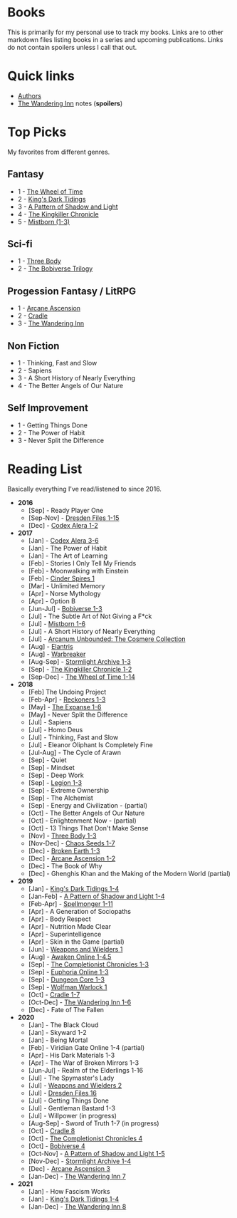 # Books

This is primarily for my personal use to track my books. Links are
to other markdown files listing books in a series and upcoming
publications. Links do not contain spoilers unless I call that out.

# Quick links

- [Authors](/authors.md)
- [The Wandering Inn](/fiction/fantasy/lit-rpg/wandering-inn/notes.md) notes (**spoilers**)

# Top Picks

My favorites from different genres.

## Fantasy

- 1 - [The Wheel of Time](/fiction/fantasy/wheel-of-time.md)
- 2 - [King's Dark Tidings](/fiction/fantasy/kings-dark-tidings.md)
- 3 - [A Pattern of Shadow and Light](/fiction/fantasy/pattern-of-shadow-and-light.md)
- 4 - [The Kingkiller Chronicle](/fiction/fantasy/kingkiller-chronicle.md)
- 5 - [Mistborn (1-3)](/fiction/fantasy/mistborn.md)

## Sci-fi

- 1 - [Three Body](/fiction/sci-fi/three-body.md)
- 2 - [The Bobiverse Trilogy](/fiction/sci-fi/bobiverse.md)

## Progession Fantasy / LitRPG

- 1 - [Arcane Ascension](/fiction/fantasy/arcane-ascension.md)
- 2 - [Cradle](/fiction/fantasy/lit-rpg/cradle.md)
- 3 - [The Wandering Inn](/fiction/fantasy/lit-rpg/wandering-inn.md)

## Non Fiction

- 1 - Thinking, Fast and Slow
- 2 - Sapiens
- 3 - A Short History of Nearly Everything
- 4 - The Better Angels of Our Nature

## Self Improvement

- 1 - Getting Things Done
- 2 - The Power of Habit
- 3 - Never Split the Difference

# Reading List

Basically everything I've read/listened to since 2016.

- **2016**
  - [Sep] - Ready Player One
  - [Sep-Nov] - [Dresden Files 1-15](/fiction/fantasy/dresden-files.md)
  - [Dec] - [Codex Alera 1-2](/fiction/fantasy/codex-alera.md)
- **2017**
  - [Jan] - [Codex Alera 3-6](/fiction/fantasy/codex-alera.md)
  - [Jan] - The Power of Habit
  - [Jan] - The Art of Learning
  - [Feb] - Stories I Only Tell My Friends
  - [Feb] - Moonwalking with Einstein
  - [Feb] - [Cinder Spires 1](/fiction/fantasy/cinder-spires.md)
  - [Mar] - Unlimited Memory
  - [Apr] - Norse Mythology
  - [Apr] - Option B
  - [Jun-Jul] - [Bobiverse 1-3](/fiction/sci-fi/bobiverse.md)
  - [Jul] - The Subtle Art of Not Giving a F*ck
  - [Jul] - [Mistborn 1-6](/fiction/fantasy/mistborn.md)
  - [Jul] - A Short History of Nearly Everything
  - [Jul] - [Arcanum Unbounded: The Cosmere Collection](/fiction/fantasy/arcanum-unbounded.md)
  - [Aug] - [Elantris](/fiction/fantasy/elantris.md)
  - [Aug] - [Warbreaker](/fiction/fantasy/warbreaker.md)
  - [Aug-Sep] - [Stormlight Archive 1-3](/fiction/fantasy/stormlight-archive.md)
  - [Sep] - [The Kingkiller Chronicle 1-2](/fiction/fantasy/kingkiller-chronicle.md)
  - [Sep-Dec] - [The Wheel of Time 1-14](/fiction/fantasy/wheel-of-time.md)
- **2018**
  - [Feb] The Undoing Project
  - [Feb-Apr] - [Reckoners 1-3](/fiction/fantasy/reckoners.md)
  - [May] - [The Expanse 1-6](/fiction/sci-fi/expanse.md)
  - [May] - Never Split the Difference
  - [Jul] - Sapiens
  - [Jul] - Homo Deus
  - [Jul] - Thinking, Fast and Slow
  - [Jul] - Eleanor Oliphant Is Completely Fine
  - [Jul-Aug] - The Cycle of Arawn
  - [Sep] - Quiet
  - [Sep] - Mindset
  - [Sep] - Deep Work
  - [Sep] - [Legion 1-3](/fiction/fantasy/legion.md)
  - [Sep] - Extreme Ownership
  - [Sep] - The Alchemist
  - [Sep] - Energy and Civilization - (partial)
  - [Oct] - The Better Angels of Our Nature
  - [Oct] - Enlightenment Now - (partial)
  - [Oct] - 13 Things That Don't Make Sense
  - [Nov] - [Three Body 1-3](/fiction/sci-fi/three-body.md)
  - [Nov-Dec] - [Chaos Seeds 1-7](/fiction/fantasy/lit-rpg/chaos-seeds.md)
  - [Dec] - [Broken Earth 1-3](/fiction/fantasy/broken-earth.md)
  - [Dec] - [Arcane Ascension 1-2](/fiction/fantasy/arcane-ascension.md)
  - [Dec] - The Book of Why
  - [Dec] - Ghenghis Khan and the Making of the Modern World (partial)
- **2019**
  - [Jan] - [King's Dark Tidings 1-4](/fiction/fantasy/kings-dark-tidings.md)
  - [Jan-Feb] - [A Pattern of Shadow and Light 1-4](/fiction/fantasy/pattern-of-shadow-and-light.md)
  - [Feb-Apr] - [Spellmonger 1-11](/fiction/fantasy/spellmonger.md)
  - [Apr] - A Generation of Sociopaths
  - [Apr] - Body Respect
  - [Apr] - Nutrition Made Clear
  - [Apr] - Superintelligence
  - [Apr] - Skin in the Game (partial)
  - [Jun] - [Weapons and Wielders 1](/fiction/fantasy/weapons-and-wielders.md)
  - [Aug] - [Awaken Online 1-4.5](/fiction/fantasy/lit-rpg/awaken-online.md)
  - [Sep] - [The Completionist Chronicles 1-3](/fiction/fantasy/lit-rpg/completionist-chronicles.md)
  - [Sep] - [Euphoria Online 1-3](/fiction/fantasy/lit-rpg/euphoria-online.md)
  - [Sep] - [Dungeon Core 1-3](/fiction/fantasy/lit-rpg/dungeon-core.md)
  - [Sep] - [Wolfman Warlock 1](/fiction/fantasy/lit-rpg/wolfman-warlock.md)
  - [Oct] - [Cradle 1-7](/fiction/fantasy/lit-rpg/cradle.md)
  - [Oct-Dec] - [The Wandering Inn 1-6](/fiction/fantasy/lit-rpg/wandering-inn.md)
  - [Dec] - Fate of The Fallen
- **2020**
  - [Jan] - The Black Cloud
  - [Jan] - Skyward 1-2
  - [Jan] - Being Mortal
  - [Feb] - Viridian Gate Online 1-4 (partial)
  - [Apr] - His Dark Materials 1-3
  - [Apr] - The War of Broken Mirrors 1-3
  - [Jun-Jul] - Realm of the Elderlings 1-16
  - [Jul] - The Spymaster's Lady
  - [Jul] - [Weapons and Wielders 2](/fiction/fantasy/weapons-and-wielders.md)
  - [Jul] - [Dresden Files 16](/fiction/fantasy/dresden-files.md)
  - [Jul] - Getting Things Done
  - [Jul] - Gentleman Bastard 1-3
  - [Jul] - Willpower (in progress)
  - [Aug-Sep] - Sword of Truth 1-7 (in progress)
  - [Oct] - [Cradle 8](/fiction/fantasy/lit-rpg/cradle.md)
  - [Oct] - [The Completionist Chronicles 4](/fiction/fantasy/lit-rpg/completionist-chronicles.md)
  - [Oct] - [Bobiverse 4](/fiction/sci-fi/bobiverse.md)
  - [Oct-Nov] - [A Pattern of Shadow and Light 1-5](/fiction/fantasy/pattern-of-shadow-and-light.md)
  - [Nov-Dec] - [Stormlight Archive 1-4](/fiction/fantasy/stormlight-archive.md)
  - [Dec] - [Arcane Ascension 3](/fiction/fantasy/arcane-ascension.md)
  - [Jan-Dec] - [The Wandering Inn 7](/fiction/fantasy/lit-rpg/wandering-inn.md)
- **2021**
  - [Jan] - How Fascism Works
  - [Jan] - [King's Dark Tidings 1-4](/fiction/fantasy/kings-dark-tidings.md)
  - [Jan-Dec] - [The Wandering Inn 8](/fiction/fantasy/lit-rpg/wandering-inn.md)
